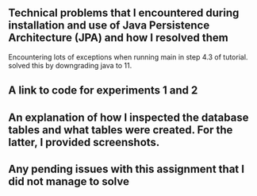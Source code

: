 ## Technical problems that I encountered during installation and use of Java Persistence Architecture (JPA) and how I resolved them
Encountering lots of exceptions when running main in step 4.3 of tutorial. solved this by downgrading java to 11.
## A link to code for experiments 1 and 2

## An explanation of how I inspected the database tables and what tables were created. For the latter, I provided screenshots.

## Any pending issues with this assignment that I did not manage to solve
